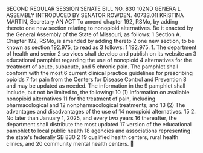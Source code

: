 SECOND REGULAR SESSION
SENATE BILL NO. 830
102ND GENERA L ASSEMBLY
INTRODUCED BY SENATOR ROWDEN.
4073S.01I KRISTINA MARTIN, Secretary
AN ACT
To amend chapter 192, RSMo, by adding thereto one new section relating to nonopioid
alternatives.
Be it enacted by the General Assembly of the State of Missouri, as follows:
1 Section A. Chapter 192, RSMo, is amended by adding thereto
2 one new section, to be known as section 192.975, to read as
3 follows:
1 192.975. 1. The department of health and senior
2 services shall develop and publish on its website an
3 educational pamphlet regarding the use of nonopioid
4 alternatives for the treatment of acute, subacute, and
5 chronic pain. The pamphlet shall conform with the most
6 current clinical practice guidelines for prescribing opioids
7 for pain from the Centers for Disease Control and Prevention
8 and may be updated as needed. The information in the
9 pamphlet shall include, but not be limited to, the following:
10 (1) Information on available nonopioid alternatives
11 for the treatment of pain, including pharmacological and
12 nonpharmacological treatments; and
13 (2) The advantages and disadvantages of the use of
14 nonopioid alternatives.
15 2. No later than January 1, 2025, and every two years
16 thereafter, the department shall distribute the most updated
17 version of the educational pamphlet to local public health
18 agencies and associations representing the state's federally
SB 830 2
19 qualified health centers, rural health clinics, and
20 community mental health centers.
